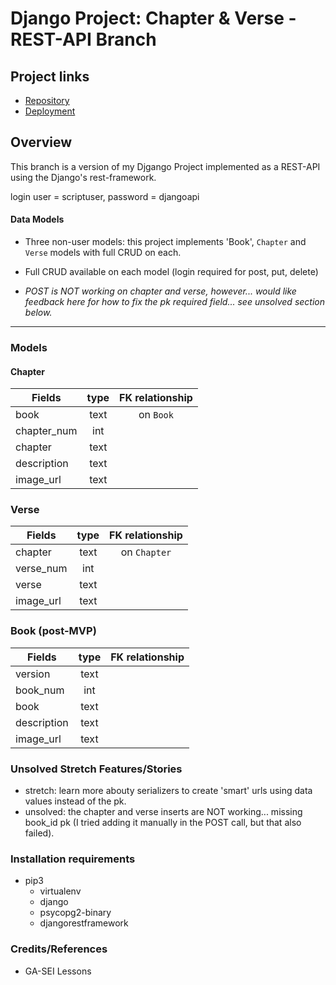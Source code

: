 # Django Project: Chapter & Verse - REST-API Branch

## Project links
* [Repository](https://github.com/myraileen/GA-SEI-Script/tree/django_rest_api)
* [Deployment](https://mychapterapi.herokuapp.com/)

## Overview
This branch is a version of my Djgango Project implemented as a REST-API using the Django's rest-framework. 

login user = scriptuser, password = djangoapi

#### Data Models

   * Three non-user models: this project implements 'Book', `Chapter` and `Verse` models with full CRUD on each. 
   * Full CRUD available on each model (login required for post, put, delete)

   * _POST is NOT working on chapter and verse, however... would like feedback here for how to fix the pk required field... see unsolved section below._

---

### Models
#### Chapter
| Fields | type | FK relationship |
| --- | :---: | :---: |
| book   | text | on `Book` |
| chapter_num | int |   |
| chapter | text |  |
| description | text |    |
| image_url | text|    |

### Verse
| Fields | type | FK relationship |
| --- | :---: | :---: |
| chapter   | text | on `Chapter` |
| verse_num | int |   |
| verse | text |  |
| image_url | text|    |

### Book (post-MVP)
| Fields | type | FK relationship |
| --- | :---: | :---: |
| version   | text |  |
| book_num | int |   |
| book | text |  |
| description | text |    |
| image_url | text|    |

### Unsolved Stretch Features/Stories
* stretch: learn more abouty serializers to create 'smart' urls using data values instead of the pk.
* unsolved: the chapter and verse inserts are NOT working... missing book_id pk (I tried adding it manually in the POST call, but that also failed).

### Installation requirements
* pip3
  - virtualenv
  - django
  - psycopg2-binary
  - djangorestframework

### Credits/References 
* GA-SEI Lessons
